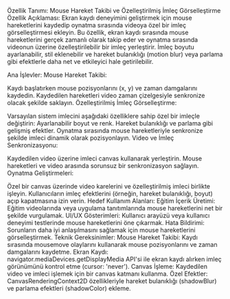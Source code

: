 Özellik Tanımı: Mouse Hareket Takibi ve Özelleştirilmiş İmleç Görselleştirme
Özellik Açıklaması:
Ekran kaydı deneyimini geliştirmek için mouse hareketlerini kaydedip oynatma sırasında videoya özel bir imleç görselleştirmesi ekleyin. Bu özellik, ekran kaydı sırasında mouse hareketlerini gerçek zamanlı olarak takip eder ve oynatma sırasında videonun üzerine özelleştirilebilir bir imleç yerleştirir. İmleç boyutu ayarlanabilir, stil eklenebilir ve hareket bulanıklığı (motion blur) veya parlama gibi efektlerle daha net ve etkileyici hale getirilebilir.

Ana İşlevler:
Mouse Hareket Takibi:

Kaydı başlatırken mouse pozisyonlarını (x, y) ve zaman damgalarını kaydedin.
Kaydedilen hareketleri video zaman çizelgesiyle senkronize olacak şekilde saklayın.
Özelleştirilmiş İmleç Görselleştirme:

Varsayılan sistem imlecini aşağıdaki özelliklere sahip özel bir imleçle değiştirin:
Ayarlanabilir boyut ve renk.
Hareket bulanıklığı ve parlama gibi gelişmiş efektler.
Oynatma sırasında mouse hareketleriyle senkronize şekilde imleci dinamik olarak pozisyonlayın.
Video ve İmleç Senkronizasyonu:

Kaydedilen video üzerine imleci canvas kullanarak yerleştirin.
Mouse hareketleri ve video arasında sorunsuz bir senkronizasyon sağlayın.
Oynatma Geliştirmeleri:

Özel bir canvas üzerinde video karelerini ve özelleştirilmiş imleci birlikte işleyin.
Kullanıcıların imleç efektlerini (örneğin, hareket bulanıklığı, boyut) açıp kapatmasına izin verin.
Hedef Kullanım Alanları:
Eğitim İçerik Üretimi: Eğitim videolarında veya uygulama tanıtımlarında mouse hareketlerini net bir şekilde vurgulamak.
UI/UX Gösterimleri: Kullanıcı arayüzü veya kullanıcı deneyimi testlerinde mouse hareketlerini öne çıkarmak.
Hata Bildirimi: Sorunların daha iyi anlaşılmasını sağlamak için mouse hareketlerini görselleştirmek.
Teknik Gereksinimler:
Mouse Hareket Takibi: Kaydı sırasında mousemove olaylarını kullanarak mouse pozisyonlarını ve zaman damgalarını kaydetme.
Ekran Kaydı: navigator.mediaDevices.getDisplayMedia API'si ile ekran kaydı alırken imleç görünümünü kontrol etme (cursor: 'never').
Canvas İşleme: Kaydedilen video ve imleci işlemek için bir canvas katmanı kullanma.
Özel Efektler: CanvasRenderingContext2D özellikleriyle hareket bulanıklığı (shadowBlur) ve parlama efektleri (shadowColor) ekleme.
